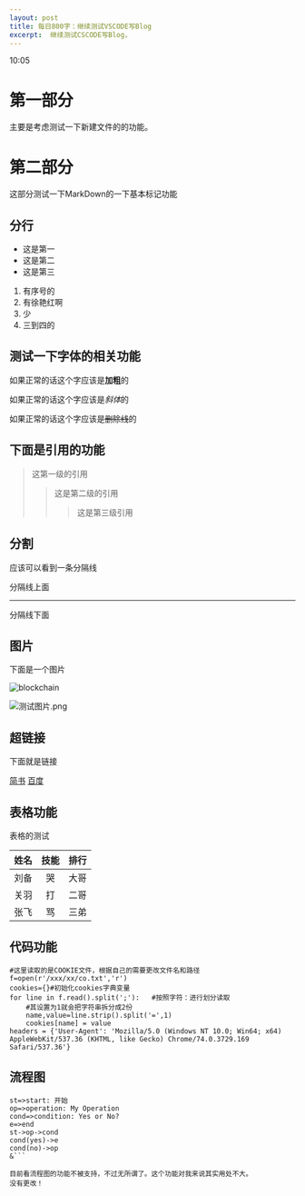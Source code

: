 ```yaml
---
layout: post
title: 每日800字：继续测试VSCODE写Blog
excerpt:  继续测试CSCODE写Blog，
---
```

10:05

# 第一部分

主要是考虑测试一下新建文件的的功能。

# 第二部分

这部分测试一下MarkDown的一下基本标记功能
## 分行
- 这是第一
- 这是第二
- 这是第三

1. 有序号的
2. 有徐艳红啊
3. 少
4. 三到四的

## 测试一下字体的相关功能

如果正常的话这个字应该是**加粗**的

如果正常的话这个字应该是*斜体*的

如果正常的话这个字应该是~~删除线~~的

## 下面是引用的功能

> 这第一级的引用
>> 这是第二级的引用
>>> 这是第三级引用

## 分割

应该可以看到一条分隔线

分隔线上面

---

分隔线下面


## 图片

下面是一个图片

![blockchain](https://ss0.bdstatic.com/70cFvHSh_Q1YnxGkpoWK1HF6hhy/it/u=702257389,1274025419&fm=27&gp=0.jpg "区块链")

![测试图片.png](https://i.loli.net/2019/11/21/rbYDksPpqHNezVA.png "测试图片")


## 超链接

下面就是链接

[简书](http://jianshu.com)
[百度](http://baidu.com)

## 表格功能

表格的测试

姓名|技能|排行
--|:--:|--:
刘备|哭|大哥
关羽|打|二哥
张飞|骂|三弟

## 代码功能

```
#这里读取的是COOKIE文件，根据自己的需要更改文件名和路径
f=open(r'/xxx/xx/co.txt','r')
cookies={}#初始化cookies字典变量
for line in f.read().split(';'):   #按照字符：进行划分读取
    #其设置为1就会把字符串拆分成2份
    name,value=line.strip().split('=',1)
    cookies[name] = value
headers = {'User-Agent': 'Mozilla/5.0 (Windows NT 10.0; Win64; x64) AppleWebKit/537.36 (KHTML, like Gecko) Chrome/74.0.3729.169 Safari/537.36'}

```

## 流程图

```flow
st=>start: 开始
op=>operation: My Operation
cond=>condition: Yes or No?
e=>end
st->op->cond
cond(yes)->e
cond(no)->op
&```

目前看流程图的功能不被支持，不过无所谓了。这个功能对我来说其实用处不大。
没有更改！
